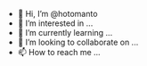 - 👋 Hi, I’m @hotomanto
- 👀 I’m interested in ...
- 🌱 I’m currently learning ...
- 💞️ I’m looking to collaborate on ...
- 📫 How to reach me ...

<!---
ceci est un test mon tous premier test serieux 
parceque j'adoore le concept de github
--->
